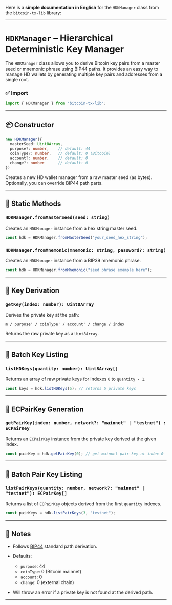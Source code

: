 Here is a **simple documentation in English** for the `HDKManager` class from the `bitcoin-tx-lib` library:

---

# `HDKManager` – Hierarchical Deterministic Key Manager

The `HDKManager` class allows you to derive Bitcoin key pairs from a master seed or mnemonic phrase using BIP44 paths. It provides an easy way to manage HD wallets by generating multiple key pairs and addresses from a single root.

### ✅ Import

```ts
import { HDKManager } from 'bitcoin-tx-lib';
```

---

## 📦 Constructor

```ts
new HDKManager({
  masterSeed: Uint8Array,
  purpose?: number,    // default: 44
  coinType?: number,   // default: 0 (Bitcoin)
  account?: number,    // default: 0
  change?: number      // default: 0
})
```

Creates a new HD wallet manager from a raw master seed (as bytes). Optionally, you can override BIP44 path parts.

---

## 🏁 Static Methods

### `HDKManager.fromMasterSeed(seed: string)`

Creates an `HDKManager` instance from a hex string master seed.

```ts
const hdk = HDKManager.fromMasterSeed("your_seed_hex_string");
```

### `HDKManager.fromMnemonic(mnemonic: string, password?: string)`

Creates an `HDKManager` instance from a BIP39 mnemonic phrase.

```ts
const hdk = HDKManager.fromMnemonic("seed phrase example here");
```

---

## 🔑 Key Derivation

### `getKey(index: number): Uint8Array`

Derives the private key at the path:

```
m / purpose' / coinType' / account' / change / index
```

Returns the raw private key as a `Uint8Array`.

---

## 📜 Batch Key Listing

### `listHDKeys(quantity: number): Uint8Array[]`

Returns an array of raw private keys for indexes `0` to `quantity - 1`.

```ts
const keys = hdk.listHDKeys(5); // returns 5 private keys
```

---

## 🔐 ECPairKey Generation

### `getPairKey(index: number, network?: "mainnet" | "testnet") : ECPairKey`

Returns an `ECPairKey` instance from the private key derived at the given index.

```ts
const pairKey = hdk.getPairKey(0); // get mainnet pair key at index 0
```

---

## 🔁 Batch Pair Key Listing

### `listPairKeys(quantity: number, network?: "mainnet" | "testnet"): ECPairKey[]`

Returns a list of `ECPairKey` objects derived from the first `quantity` indexes.

```ts
const pairKeys = hdk.listPairKeys(3, "testnet");
```

---

## 📌 Notes

* Follows [BIP44](https://github.com/bitcoin/bips/blob/master/bip-0044.mediawiki) standard path derivation.
* Defaults:

  * `purpose`: 44
  * `coinType`: 0 (Bitcoin mainnet)
  * `account`: 0
  * `change`: 0 (external chain)
* Will throw an error if a private key is not found at the derived path.

---

